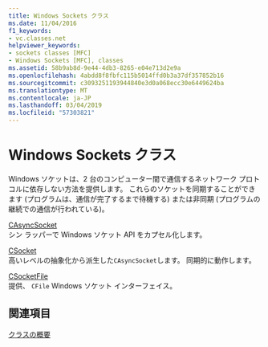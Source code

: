 ```yaml
---
title: Windows Sockets クラス
ms.date: 11/04/2016
f1_keywords:
- vc.classes.net
helpviewer_keywords:
- sockets classes [MFC]
- Windows Sockets [MFC], classes
ms.assetid: 58b9ab8d-9e44-4db3-8265-e04e713d2e9a
ms.openlocfilehash: 4abdd8f8fbfc115b5014ffd0b3a37df357852b16
ms.sourcegitcommit: c3093251193944840e3d0a068ecc30e6449624ba
ms.translationtype: MT
ms.contentlocale: ja-JP
ms.lasthandoff: 03/04/2019
ms.locfileid: "57303821"
---
```

# <a name="windows-sockets-classes"></a>Windows Sockets クラス

Windows ソケットは、2 台のコンピューター間で通信するネットワーク プロトコルに依存しない方法を提供します。 これらのソケットを同期することができます (プログラムは、通信が完了するまで待機する) または非同期 (プログラムの継続での通信が行われている)。

[CAsyncSocket](../mfc/reference/casyncsocket-class.md)<br/>
シン ラッパーで Windows ソケット API をカプセル化します。

[CSocket](../mfc/reference/csocket-class.md)<br/>
高いレベルの抽象化から派生した`CAsyncSocket`します。 同期的に動作します。

[CSocketFile](../mfc/reference/csocketfile-class.md)<br/>
提供、 `CFile` Windows ソケット インターフェイス。

## <a name="see-also"></a>関連項目

[クラスの概要](../mfc/class-library-overview.md)

